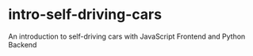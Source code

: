 # intro-self-driving-cars
An introduction to self-driving cars with JavaScript Frontend and Python Backend
